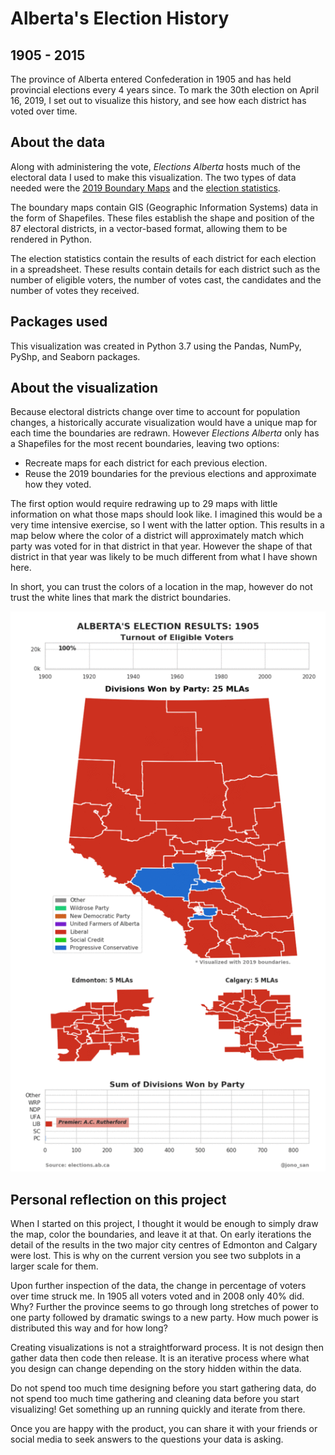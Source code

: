 # Alberta's Election History
## 1905 - 2015
The province of Alberta entered Confederation in 1905 and has held provincial elections every 4 years since.  To mark 
the 30th election on April 16, 2019, I set out to visualize this history, and see how each district has voted over time.

## About the data
Along with administering the vote, _Elections Alberta_ hosts much of the electoral data I used to make this visualization.
The two types of data needed were the [2019 Boundary Maps](https://www.elections.ab.ca/resources/2019-boundary-maps/) and 
the [election statistics](https://www.elections.ab.ca/news-reports/reports/statistics/).  

The boundary maps contain GIS (Geographic Information Systems) data in the form of Shapefiles.  These files establish
the shape and position of the 87 electoral districts, in a vector-based format, allowing them to be rendered in Python.

The election statistics contain the results of each district for each election in a spreadsheet.  These results contain 
details for each district such as the number of eligible voters, the number of votes cast, the candidates and the 
number of votes they received. 

## Packages used
This visualization was created in Python 3.7 using the Pandas, NumPy, PyShp, and Seaborn packages.

## About the visualization
Because electoral districts change over time to account for population changes, a historically accurate 
visualization would have a unique map for each time the boundaries are redrawn.  However _Elections Alberta_ only 
has a Shapefiles for the most recent boundaries, leaving two options:
- Recreate maps for each district for each previous election.
- Reuse the 2019 boundaries for the previous elections and approximate how they voted.

The first option would require redrawing up to 29 maps with little information on what those maps should look like.  I 
imagined this would be a very time intensive exercise, so I went with the latter option.  This results in a map below 
where the color of a district will approximately match which party was voted for in that district in that year.  However
the shape of that district in that year was likely to be much different from what I have shown here.  

In short, you can trust the colors of a location in the map, however do not trust the white lines that mark the district 
boundaries.

![mapping](/images/electoral_map_ab.gif)

## Personal reflection on this project
When I started on this project, I thought it would be enough to simply draw the map, color the boundaries, and leave it 
at that.  On early iterations the detail of the results in the two major city centres of Edmonton and Calgary were lost.
This is why on the current version you see two subplots in a larger scale for them.

Upon further inspection of the data, the change in percentage of voters over time struck me.  In 1905 
all voters voted and in 2008 only 40% did.  Why?  Further the province seems to go through long stretches of power to
one party followed by dramatic swings to a new party.  How much power is distributed this way and for how long?

Creating visualizations is not a straightforward process.  It is not design then gather data then code then release.  It
is an iterative process where what you design can change depending on the story hidden within the data.  

Do not spend too much time designing before you start gathering data, do not spend too much time gathering and cleaning 
data before you start visualizing!  Get something up an running quickly and iterate from there.

Once you are happy with the product, you can share it with your friends or social media to seek answers to the questions 
your data is asking.  

<!--- bundle exec jekyll serve -->
<!--- http://localhost:4000/ -->
